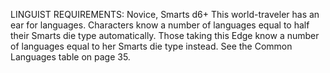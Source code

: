LINGUIST
REQUIREMENTS: Novice, Smarts d6+
This world-traveler has an ear for languages. Characters know a number of languages equal to half their Smarts die type automatically. Those taking this Edge know a number of languages equal to her Smarts die type instead. See the Common Languages table on page 35.